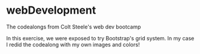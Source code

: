 # webDevelopment
The codealongs from Colt Steele's web dev bootcamp

In this exercise, we were exposed to try Bootstrap's grid system. In my case I redid the codealong with my own images and colors!
